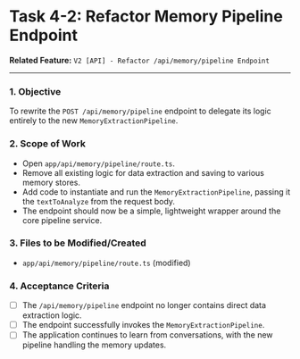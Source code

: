 
# Task 4-2: Refactor Memory Pipeline Endpoint

**Related Feature:** `V2 [API] - Refactor /api/memory/pipeline Endpoint`

---

### 1. Objective
To rewrite the `POST /api/memory/pipeline` endpoint to delegate its logic entirely to the new `MemoryExtractionPipeline`.

### 2. Scope of Work
- Open `app/api/memory/pipeline/route.ts`.
- Remove all existing logic for data extraction and saving to various memory stores.
- Add code to instantiate and run the `MemoryExtractionPipeline`, passing it the `textToAnalyze` from the request body.
- The endpoint should now be a simple, lightweight wrapper around the core pipeline service.

### 3. Files to be Modified/Created
- `app/api/memory/pipeline/route.ts` (modified)

### 4. Acceptance Criteria
- [ ] The `/api/memory/pipeline` endpoint no longer contains direct data extraction logic.
- [ ] The endpoint successfully invokes the `MemoryExtractionPipeline`.
- [ ] The application continues to learn from conversations, with the new pipeline handling the memory updates.
